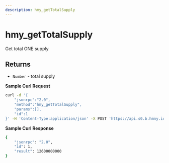 ```yaml
---
description: hmy_getTotalSupply
---
```


# hmy\_getTotalSupply

Get total ONE supply

## Returns

* `Number` - total supply

**Sample Curl Request**

```bash
curl -d '{
    "jsonrpc":"2.0",
    "method":"hmy_getTotalSupply",
    "params":[],
    "id":1
}' -H 'Content-Type:application/json' -X POST 'https://api.s0.b.hmny.io'
```

**Sample Curl Response**

```bash
{
    "jsonrpc": "2.0",
    "id": 1,
    "result": 12600000000
}
```
